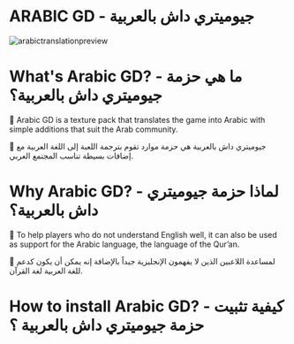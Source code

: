 # ARABIC GD - جيوميتري داش بالعربية
![arabictranslationpreview](https://github.com/user-attachments/assets/00c21f13-161d-4ed3-bd8c-9645fca80c17)
# What's Arabic GD? - ما هي حزمة جيوميتري داش بالعربية؟
🔷 Arabic GD is a texture pack that translates the game into Arabic with simple additions that suit the Arab community.

🔷 جيوميتري داش بالعربية هي حزمة موارد تقوم بترجمة اللعبة إلى اللغة العربية مع إضافات بسيطة تناسب المجتمع العربي.
# Why Arabic GD? - لماذا حزمة جيوميتري داش بالعربية؟
🔷 To help players who do not understand English well, it can also be used as support for the Arabic language, the language of the Qur’an.

🔷 لمساعدة اللاعبين الذين لا يفهمون الإنجليزية جيداً بالإضافة إنه يمكن أن يكون كدعم للغة العربية لغة القرآن.
# How to install Arabic GD? - كيفية تثبيت حزمة جيوميتري داش بالعربية ؟
